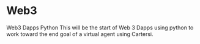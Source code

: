 # Web3
Web3 Dapps Python 
This will be the start of Web 3 Dapps using python to work toward the end goal of a virtual agent using Cartersi.
